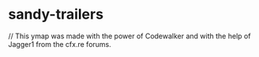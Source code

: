 # sandy-trailers

// This ymap was made with the power of Codewalker and with the help of Jagger1 from the cfx.re forums.


